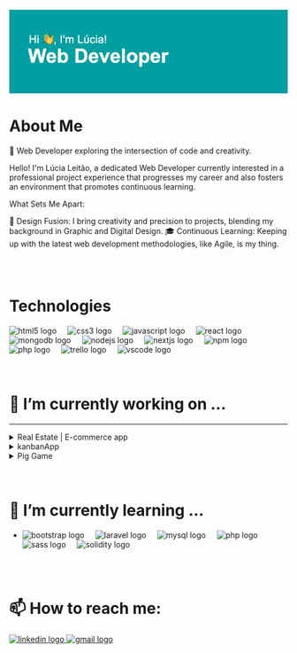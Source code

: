 ![Hi there! I am Lúcia!](header.png)

# About Me

🚀 Web Developer exploring the intersection of code and creativity.

Hello! I'm Lúcia Leitão, a dedicated Web Developer currently interested in a professional project experience that progresses my career and also fosters an environment that promotes continuous learning.

What Sets Me Apart:


🎨 Design Fusion: I bring creativity and precision to projects, blending my background in Graphic and Digital Design.
🎓 Continuous Learning: Keeping up with the latest web development methodologies, like Agile, is my thing.

<br>
<br>


# Technologies

<div align="left">
  <img src="https://cdn.jsdelivr.net/gh/devicons/devicon/icons/html5/html5-original.svg" height="30" alt="html5 logo"  />
  <img width="12" />
  <img src="https://cdn.jsdelivr.net/gh/devicons/devicon/icons/css3/css3-original.svg" height="30" alt="css3 logo"  />
  <img width="12" />
  <img src="https://cdn.jsdelivr.net/gh/devicons/devicon/icons/javascript/javascript-original.svg" height="30" alt="javascript logo"  />
  <img width="12" />
  <img src="https://cdn.jsdelivr.net/gh/devicons/devicon/icons/react/react-original.svg" height="30" alt="react logo"  />
  <img width="12" />
  <img src="https://cdn.jsdelivr.net/gh/devicons/devicon/icons/mongodb/mongodb-original.svg" height="30" alt="mongodb logo"  />
  <img width="12" />
  <img src="https://cdn.jsdelivr.net/gh/devicons/devicon/icons/nodejs/nodejs-original.svg" height="30" alt="nodejs logo"  />
  <img width="12" />
  <img src="https://cdn.jsdelivr.net/gh/devicons/devicon/icons/nextjs/nextjs-original.svg" height="30" alt="nextjs logo"  />
  <img width="12" />
  <img src="https://cdn.jsdelivr.net/gh/devicons/devicon/icons/npm/npm-original-wordmark.svg" height="30" alt="npm logo"  />
  <img width="12" />
  <img src="https://cdn.jsdelivr.net/gh/devicons/devicon/icons/php/php-original.svg" height="30" alt="php logo"  />
  <img width="12" />
  <img src="https://cdn.jsdelivr.net/gh/devicons/devicon/icons/trello/trello-plain.svg" height="30" alt="trello logo"  />
  <img width="12" />
  <img src="https://cdn.jsdelivr.net/gh/devicons/devicon/icons/vscode/vscode-original.svg" height="30" alt="vscode logo"  />
</div>

<br>
<br>

#  🔭 I’m currently working on ...
<hr>
<section>
    <details>
        <summary> Real Estate | E-commerce app</summary>
      <u>Technologies:</u>
      <ul>
        <li>MONGOdb</li>
        <li>ExpressJS</li>
        <li>React</li>
        <li>NextJs</li>
        <li><a href="https://github.com/LuciaLeitao/MERNlucia">See project Here!</a></li>
      </ul>        
    </details>
    <details>
        <summary>kanbanApp</summary>
        <u>Technologies:</u>
      <ul>
        <li>HTLM</li>
        <li>CSS</li>
        <li>JS</li>
        <ul>
        <li><a href="https://github.com/LuciaLeitao/MERNlucia">See project Here!</a> </li>
      </ul> 
      </ul>     
    </details>
    <details>
        <summary>Pig Game</summary>
        <u>Technologies:</u>
      <ul>
        <li>HTLM</li>
        <li>CSS</li>
        <li>JS</li>
        <li><a href="https://github.com/LuciaLeitao/kabanApp">See project Here!</a> </li>
      </ul>   
    </details>
</section>


  
<br>
<br>

#  🌱 I’m currently learning ...

- <div align="left">
  <img src="https://cdn.jsdelivr.net/gh/devicons/devicon/icons/bootstrap/bootstrap-original.svg" height="40" alt="bootstrap logo"  />
  <img width="12" />
  <img src="https://cdn.jsdelivr.net/gh/devicons/devicon/icons/laravel/laravel-plain.svg" height="40" alt="laravel logo"  />
  <img width="12" />
  <img src="https://cdn.jsdelivr.net/gh/devicons/devicon/icons/mysql/mysql-original.svg" height="40" alt="mysql logo"  />
  <img width="12" />
  <img src="https://cdn.jsdelivr.net/gh/devicons/devicon/icons/php/php-original.svg" height="40" alt="php logo"  />
  <img width="12" />
  <img src="https://cdn.jsdelivr.net/gh/devicons/devicon/icons/sass/sass-original.svg" height="40" alt="sass logo"  />
  <img width="12" />
  <img src="https://cdn.jsdelivr.net/gh/devicons/devicon/icons/solidity/solidity-original.svg" height="40" alt="solidity logo"  />
</div>

<br>
<br>

#  📫 How to reach me: 

<div align="left">
  <a href="https://www.linkedin.com/in/lucia-leitao/" target="_blank">
    <img src="https://raw.githubusercontent.com/maurodesouza/profile-readme-generator/master/src/assets/icons/social/linkedin/default.svg" width="52" height="40" alt="linkedin logo"  />
  </a><a href = "mailto: lucialeitao85@gmail.com" target="_blank">
    <img src="https://raw.githubusercontent.com/maurodesouza/profile-readme-generator/master/src/assets/icons/social/gmail/default.svg" width="52" height="40" alt="gmail logo"  />
 
</div>

###

###

###

###




